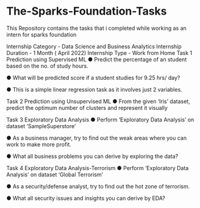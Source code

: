 # The-Sparks-Foundation-Tasks
This Repository contains the tasks that i completed while working as an intern for sparks foundation

Internship Category - Data Science and Business Analytics
Internship Duration - 1 Month ( April 2022)
Internship Type - Work from Home
Task 1
Prediction using Supervised ML
● Predict the percentage of an student based on the no. of study hours.

● What will be predicted score if a student studies for 9.25 hrs/ day?

● This is a simple linear regression task as it involves just 2 variables.

Task 2
Prediction using Unsupervised ML
● From the given ‘Iris’ dataset, predict the optimum number of clusters and represent it visually

Task 3
Exploratory Data Analysis
● Perform ‘Exploratory Data Analysis’ on dataset ‘SampleSuperstore’

● As a business manager, try to find out the weak areas where you can work to make more profit.

● What all business problems you can derive by exploring the data?

Task 4
Exploratory Data Analysis-Terrorism
● Perform ‘Exploratory Data Analysis’ on dataset ‘Global Terrorism’

● As a security/defense analyst, try to find out the hot zone of terrorism.

● What all security issues and insights you can derive by EDA?
